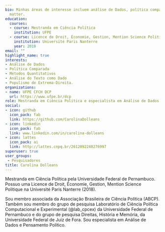 ```yaml
---
bio: Minhas áreas de interesse incluem análise de Dados, política comparada, métodos quantitativos, análise do texto como dado e populismo de extrema-direita.
  matter.
education:
  courses:
  - course: Mestranda em Ciência Política 
    institution: UFPE
  - course: Licence de Droit, Économie, Gestion, Mention Science Politique
    institution: Université Paris Nanterre
    year: 2018
email: ""
highlight_name: true
interests:
- Análise de Dados
- Política Comparada
- Métodos Quantitativos
- Análise do Texto como Dado
- Populismo de Extrema-Direita.
organizations:
- name: UFPE CFCH DCP
  url: https://www.ufpe.br/dcp
role: Mestranda em Ciência Política e especialista em Análise de Dados e Pensamento Político
social:
- icon: github
  icon_pack: fab
  link: https://github.com/CarolinaDolleans
- icon: linkedin
  icon_pack: fab
  link: www.linkedin.com/in/carolina-dolleans
- icon: lattes
  icon_pack: ai
  link: http://lattes.cnpq.br/2612092240276997 
superuser: true
user_groups:
 - Pesquisadores
title: Carolina Dolleans
---
```


Mestranda em Ciência Política pela Universidade Federal de Pernambuco. Possuo uma Licence de Droit, Économie, Gestion, Mention Science Politique na Université Paris Nanterre (2018). 

Sou membro associada da Associação Brasileira de Ciência Política (ABCP). Também sou membro do grupo de pesquisa Laboratório de Ciência Política Computacional e Experimental (@lab_cpcex) da Universidade Federal de Pernambuco e do grupo de pesquisa Direitas, História e Memória, da Universidade Federal de Juiz de Fora. Sou especialista em Análise de Dados e Pensamento Político. 


